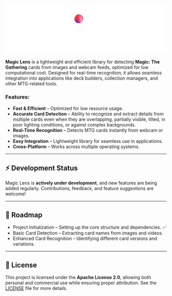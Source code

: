 ![Magic Lens Banner](assets/banner-white.png)

**Magic Lens** is a lightweight and efficient library for detecting **Magic: The Gathering** cards from images and webcam feeds, optimized for low computational cost. Designed for real-time recognition, it allows seamless integration into applications like deck builders, collection managers, and other MTG-related tools.

### Features:
- **Fast & Efficient** – Optimized for low resource usage.
- **Accurate Card Detection** – Ability to recognize and extract details from multiple cards even when they are overlapping, partially visible, tilted, in poor lighting conditions, or against complex backgrounds.
- **Real-Time Recognition** – Detects MTG cards instantly from webcam or images.
- **Easy Integration** – Lightweight library for seamless use in applications.
- **Cross-Platform** – Works across multiple operating systems.

---

## ⚡ Development Status

Magic Lens is **actively under development**, and new features are being added regularly. Contributions, feedback, and feature suggestions are welcome!

---

## 🚀 Roadmap

- Project Initialization – Setting up the core structure and dependencies. ✅
- Basic Card Detection – Extracting card names from images and videos.
- Enhanced Card Recognition – Identifying different card versions and variations.

---

## 📜 License

This project is licensed under the **Apache License 2.0**, allowing both personal and commercial use while ensuring proper attribution. See the [LICENSE](LICENSE) file for more details.

